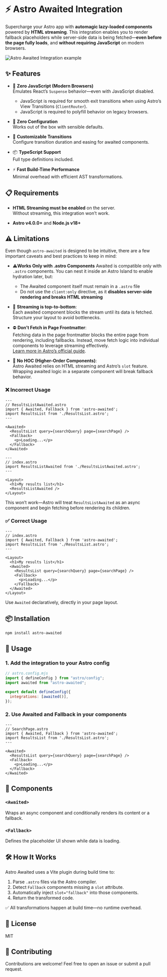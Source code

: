# ⚡ Astro Awaited Integration

Supercharge your Astro app with **automagic lazy-loaded components** powered by **HTML streaming**. This integration enables you to render fallback placeholders while server-side data is being fetched—**even before the page fully loads**, and **without requiring JavaScript** on modern browsers.

![Astro Awaited Integration example]("/public/example.gif")

## ✨ Features

- 🚀 **Zero JavaScript (Modern Browsers)**  
  Emulates React’s `Suspense` behavior—even with JavaScript disabled.

  - JavaScript is required for smooth exit transitions when using Astro’s View Transitions (`ClientRouter`).
  - JavaScript is required to polyfill behavior on legacy browsers.

- 🎯 **Zero Configuration**  
  Works out of the box with sensible defaults.

- 🔧 **Customizable Transitions**  
  Configure transition duration and easing for awaited components.

- 📦 **TypeScript Support**  
  Full type definitions included.

- ⚡ **Fast Build-Time Performance**  
  Minimal overhead with efficient AST transformations.

## 📋 Requirements

- **HTML Streaming must be enabled** on the server.  
  Without streaming, this integration won’t work.

- **Astro v4.0.0+** and **Node.js v18+**

## ⚠️ Limitations

Even though `astro-awaited` is designed to be intuitive, there are a few important caveats and best practices to keep in mind:

- ⚠️**Works Only with .astro Components**
  Awaited is compatible only with `.astro` components. You can nest it inside an Astro Island to enable hydration later, but:

  - The Awaited component itself must remain in a `.astro` file
  - Do not use the `client:only` directive, as it **disables server-side rendering and breaks HTML streaming**

- 🧱 **Streaming is top-to-bottom**:  
  Each awaited component blocks the stream until its data is fetched. Structure your layout to avoid bottlenecks.

- ⛔ **Don’t Fetch in Page Frontmatter**:  
  Fetching data in the page frontmatter blocks the entire page from rendering, including fallbacks. Instead, move fetch logic into individual components to leverage streaming effectively.  
  [Learn more in Astro’s official guide](https://docs.astro.build/en/recipes/streaming-improve-page-performance/).

- 🚫 **No HOC (Higher-Order Components)**:  
  Astro Awaited relies on HTML streaming and Astro’s `slot` feature. Wrapping awaited logic in a separate component will break fallback behavior.

### ❌ Incorrect Usage

```astro
---
// ResultsListAwaited.astro
import { Awaited, Fallback } from 'astro-awaited';
import ResultsList from './ResultsList.astro';
---

<Awaited>
  <ResultsList query={searchQuery} page={searchPage} />
  <Fallback>
    <p>Loading...</p>
  </Fallback>
</Awaited>
```

```astro
---
// index.astro
import ResultsListAwaited from './ResultsListAwaited.astro';
---

<Layout>
  <h1>My results list</h1>
  <ResultsListAwaited />
</Layout>
```

This won’t work—Astro will treat `ResultsListAwaited` as an async component and begin fetching before rendering its children.

### ✅ Correct Usage

```astro
---
// index.astro
import { Awaited, Fallback } from 'astro-awaited';
import ResultsList from './ResultsList.astro';
---

<Layout>
  <h1>My results list</h1>
  <Awaited>
    <ResultsList query={searchQuery} page={searchPage} />
    <Fallback>
      <p>Loading...</p>
    </Fallback>
  </Awaited>
</Layout>
```

Use `Awaited` declaratively, directly in your page layout.

## 📦 Installation

```bash
npm install astro-awaited
```

## 🚀 Usage

### 1. Add the integration to your Astro config

```js
// astro.config.mjs
import { defineConfig } from "astro/config";
import awaited from "astro-awaited";

export default defineConfig({
  integrations: [awaited()],
});
```

### 2. Use Awaited and Fallback in your components

```astro
---
// SearchPage.astro
import { Awaited, Fallback } from 'astro-awaited';
import ResultsList from './ResultsList.astro';
---

<Awaited>
  <ResultsList query={searchQuery} page={searchPage} />
  <Fallback>
    <p>Loading...</p>
  </Fallback>
</Awaited>
```

## 🧩 Components

### `<Awaited>`

Wraps an async component and conditionally renders its content or a fallback.

### `<Fallback>`

Defines the placeholder UI shown while data is loading.

## 🛠️ How It Works

Astro Awaited uses a Vite plugin during build time to:

1. Parse `.astro` files via the Astro compiler.
2. Detect `Fallback` components missing a `slot` attribute.
3. Automatically inject `slot="fallback"` into those components.
4. Return the transformed code.

✅ All transformations happen at build time—no runtime overhead.

## 📄 License

MIT

## 🤝 Contributing

Contributions are welcome! Feel free to open an issue or submit a pull request.

